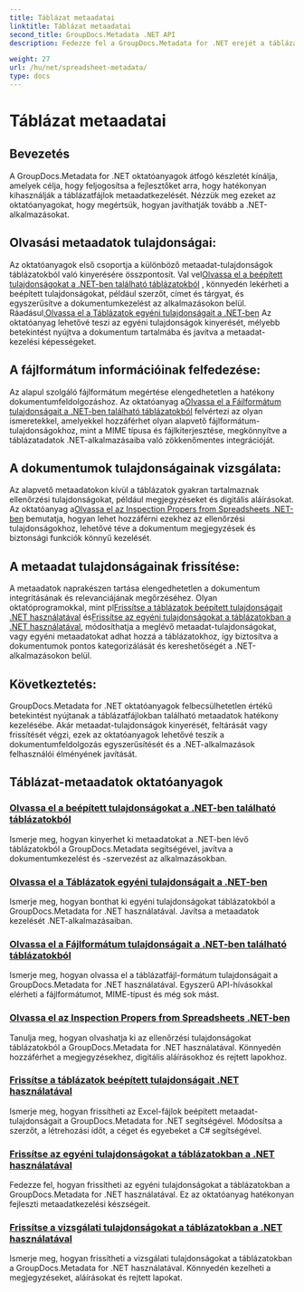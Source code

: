 ```yaml
---
title: Táblázat metaadatai
linktitle: Táblázat metaadatai
second_title: GroupDocs.Metadata .NET API
description: Fedezze fel a GroupDocs.Metadata for .NET erejét a táblázat tulajdonságainak olvasásáról és frissítéséről szóló oktatóanyagokkal. Növelje a metaadatok kezelését .NET-alkalmazásaiban.

weight: 27
url: /hu/net/spreadsheet-metadata/
type: docs
---
```

# Táblázat metaadatai

## Bevezetés

A GroupDocs.Metadata for .NET oktatóanyagok átfogó készletét kínálja, amelyek célja, hogy feljogosítsa a fejlesztőket arra, hogy hatékonyan kihasználják a táblázatfájlok metaadatkezelését. Nézzük meg ezeket az oktatóanyagokat, hogy megértsük, hogyan javíthatják tovább a .NET-alkalmazásokat.

## Olvasási metaadatok tulajdonságai:
Az oktatóanyagok első csoportja a különböző metaadat-tulajdonságok táblázatokból való kinyerésére összpontosít. Val vel[Olvassa el a beépített tulajdonságokat a .NET-ben található táblázatokból](./read-built-in-properties-spreadsheets/) , könnyedén lekérheti a beépített tulajdonságokat, például szerzőt, címet és tárgyat, és egyszerűsítve a dokumentumkezelést az alkalmazásokon belül. Ráadásul,[Olvassa el a Táblázatok egyéni tulajdonságait a .NET-ben](./read-custom-properties-spreadsheets/) Az oktatóanyag lehetővé teszi az egyéni tulajdonságok kinyerését, mélyebb betekintést nyújtva a dokumentum tartalmába és javítva a metaadat-kezelési képességeket.

## A fájlformátum információinak felfedezése:
 Az alapul szolgáló fájlformátum megértése elengedhetetlen a hatékony dokumentumfeldolgozáshoz. Az oktatóanyag a[Olvassa el a Fájlformátum tulajdonságait a .NET-ben található táblázatokból](./read-file-format-properties-spreadsheets/) felvértezi az olyan ismeretekkel, amelyekkel hozzáférhet olyan alapvető fájlformátum-tulajdonságokhoz, mint a MIME típusa és fájlkiterjesztése, megkönnyítve a táblázatadatok .NET-alkalmazásaiba való zökkenőmentes integrációját.

## A dokumentumok tulajdonságainak vizsgálata:
Az alapvető metaadatokon kívül a táblázatok gyakran tartalmaznak ellenőrzési tulajdonságokat, például megjegyzéseket és digitális aláírásokat. Az oktatóanyag a[Olvassa el az Inspection Propers from Spreadsheets .NET-ben](./read-inspection-properties-spreadsheets/) bemutatja, hogyan lehet hozzáférni ezekhez az ellenőrzési tulajdonságokhoz, lehetővé téve a dokumentum megjegyzések és biztonsági funkciók könnyű kezelését.

## A metaadat tulajdonságainak frissítése:
 A metaadatok naprakészen tartása elengedhetetlen a dokumentum integritásának és relevanciájának megőrzéséhez. Olyan oktatóprogramokkal, mint pl[Frissítse a táblázatok beépített tulajdonságait .NET használatával](./update-built-in-properties-spreadsheets/) és[Frissítse az egyéni tulajdonságokat a táblázatokban a .NET használatával](./update-custom-properties-spreadsheets/), módosíthatja a meglévő metaadat-tulajdonságokat, vagy egyéni metaadatokat adhat hozzá a táblázatokhoz, így biztosítva a dokumentumok pontos kategorizálását és kereshetőségét a .NET-alkalmazásokon belül.

## Következtetés:
GroupDocs.Metadata for .NET oktatóanyagok felbecsülhetetlen értékű betekintést nyújtanak a táblázatfájlokban található metaadatok hatékony kezelésébe. Akár metaadat-tulajdonságok kinyerését, feltárását vagy frissítését végzi, ezek az oktatóanyagok lehetővé teszik a dokumentumfeldolgozás egyszerűsítését és a .NET-alkalmazások felhasználói élményének javítását.

## Táblázat-metaadatok oktatóanyagok
### [Olvassa el a beépített tulajdonságokat a .NET-ben található táblázatokból](./read-built-in-properties-spreadsheets/)
Ismerje meg, hogyan kinyerhet ki metaadatokat a .NET-ben lévő táblázatokból a GroupDocs.Metadata segítségével, javítva a dokumentumkezelést és -szervezést az alkalmazásokban.
### [Olvassa el a Táblázatok egyéni tulajdonságait a .NET-ben](./read-custom-properties-spreadsheets/)
Ismerje meg, hogyan bonthat ki egyéni tulajdonságokat táblázatokból a GroupDocs.Metadata for .NET használatával. Javítsa a metaadatok kezelését .NET-alkalmazásaiban.
### [Olvassa el a Fájlformátum tulajdonságait a .NET-ben található táblázatokból](./read-file-format-properties-spreadsheets/)
Ismerje meg, hogyan olvassa el a táblázatfájl-formátum tulajdonságait a GroupDocs.Metadata for .NET használatával. Egyszerű API-hívásokkal elérheti a fájlformátumot, MIME-típust és még sok mást.
### [Olvassa el az Inspection Propers from Spreadsheets .NET-ben](./read-inspection-properties-spreadsheets/)
Tanulja meg, hogyan olvashatja ki az ellenőrzési tulajdonságokat táblázatokból a GroupDocs.Metadata for .NET használatával. Könnyedén hozzáférhet a megjegyzésekhez, digitális aláírásokhoz és rejtett lapokhoz.
### [Frissítse a táblázatok beépített tulajdonságait .NET használatával](./update-built-in-properties-spreadsheets/)
Ismerje meg, hogyan frissítheti az Excel-fájlok beépített metaadat-tulajdonságait a GroupDocs.Metadata for .NET segítségével. Módosítsa a szerzőt, a létrehozási időt, a céget és egyebeket a C# segítségével.
### [Frissítse az egyéni tulajdonságokat a táblázatokban a .NET használatával](./update-custom-properties-spreadsheets/)
Fedezze fel, hogyan frissítheti az egyéni tulajdonságokat a táblázatokban a GroupDocs.Metadata for .NET használatával. Ez az oktatóanyag hatékonyan fejleszti metaadatkezelési készségeit.
### [Frissítse a vizsgálati tulajdonságokat a táblázatokban a .NET használatával](./update-inspection-properties-spreadsheets/)
Ismerje meg, hogyan frissítheti a vizsgálati tulajdonságokat a táblázatokban a GroupDocs.Metadata for .NET használatával. Könnyedén kezelheti a megjegyzéseket, aláírásokat és rejtett lapokat.